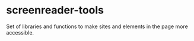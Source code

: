 # screenreader-tools
Set of libraries and functions to make sites and elements in the page more accessible. 
